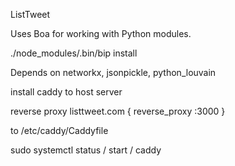 ListTweet

Uses Boa for working with Python modules.

./node_modules/.bin/bip install <package-name>

Depends on networkx, jsonpickle, python_louvain

install caddy to host server

reverse proxy
listtweet.com {
reverse_proxy :3000
}

to /etc/caddy/Caddyfile

sudo systemctl status / start / caddy
